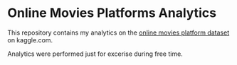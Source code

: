 # Online Movies Platforms Analytics
This repository contains my analytics on the [online movies platform dataset](https://www.kaggle.com/ruchi798/movies-on-netflix-prime-video-hulu-and-disney) on kaggle.com.

Analytics were performed just for excerise during free time.
